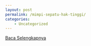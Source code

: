 ```yaml
---
layout: post
permalink: /mimpi-sepatu-hak-tinggi/
categories:
    - Uncategorized
---
```


[Baca Selengkapnya](/09)